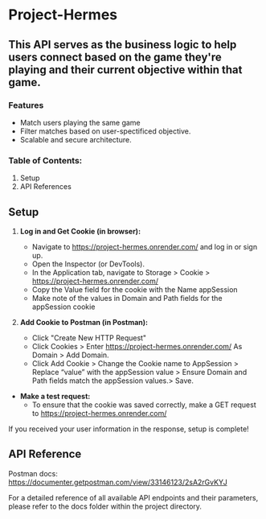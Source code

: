 # Project-Hermes

## This API serves as the business logic to help users connect based on the game they're playing and their current objective within that game.

### Features
- Match users playing the same game
- Filter matches based on user-spectificed objective.
- Scalable and secure architecture.

### Table of Contents:
1. Setup
2. API References

## Setup
1. **Log in and Get Cookie (in browser):**
    - Navigate to https://project-hermes.onrender.com/ and log in or sign up.
    - Open the Inspector (or DevTools).
    - In the Application tab, navigate to Storage > Cookie > https://project-hermes.onrender.com/
    - Copy the Value field for the cookie with the Name appSession
    - Make note of the values in Domain and Path fields for the appSession cookie

2. **Add Cookie to Postman (in Postman):**
    - Click "Create New HTTP Request"
    - Click Cookies > Enter https://project-hermes.onrender.com/ As Domain > Add Domain.
    - Click Add Cookie > Change the Cookie name to AppSession > Replace “value” with the appSession value > Ensure Domain and Path fields match the appSession values.> Save.

- **Make a test request:**
    - To ensure that the cookie was saved correctly, make a GET request to https://project-hermes.onrender.com/

If you received your user information in the response, setup is complete!

## API Reference
Postman docs: https://documenter.getpostman.com/view/33146123/2sA2rGvKYJ

For a detailed reference of all available API endpoints and their parameters, please refer to the docs folder within the project directory.

